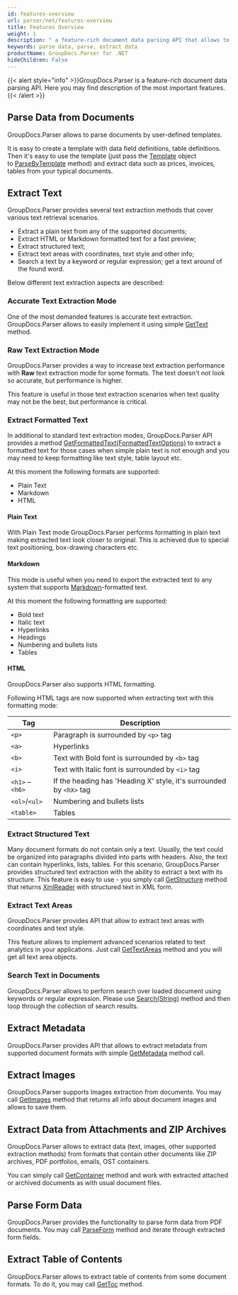 ```yaml
---
id: features-overview
url: parser/net/features-overview
title: Features Overview
weight: 1
description: " a feature-rich document data parsing API that allows to create a template with data field definitions, table definitions. Then it's easy to use the template to parse and extract data such as prices, invoices, tables from your typical documents."
keywords: parse data, parse, extract data
productName: GroupDocs.Parser for .NET
hideChildren: False
---
```

{{< alert style="info" >}}GroupDocs.Parser is a feature-rich document data parsing API. Here you may find description of the most important features.{{< /alert >}}


## Parse Data from Documents

GroupDocs.Parser allows to parse documents by user-defined templates.

It is easy to create a template with data field definitions, table definitions. Then it's easy to use the template (just pass the  [Template](https://apireference.groupdocs.com/net/parser/groupdocs.parser.templates/template) object to [ParseByTemplate](https://apireference.groupdocs.com/net/parser/groupdocs.parser/parser/methods/parsebytemplate) method) and extract data such as prices, invoices, tables from your typical documents.

## Extract Text

GroupDocs.Parser provides several text extraction methods that cover various text retrieval scenarios.

*   Extract a plain text from any of the supported documents;
*   Extract HTML or Markdown formatted text for a fast preview;
*   Extract structured text;
*   Extract text areas with coordinates, text style and other info;
*   Search a text by a keyword or regular expression; get a text around of the found word.

Below different text extraction aspects are described:

### Accurate Text Extraction Mode

One of the most demanded features is accurate text extraction. GroupDocs.Parser allows to easily implement it using simple [GetText](https://apireference.groupdocs.com/net/parser/groupdocs.parser/parser/methods/gettext) method.

### Raw Text Extraction Mode

GroupDocs.Parser provides a way to increase text extraction performance with **Raw** text extraction mode for some formats. The text doesn't not look so accurate, but performance is higher.

This feature is useful in those text extraction scenarios when text quality may not be the best, but performance is critical.

### Extract Formatted Text

In additional to standard text extraction modes, GroupDocs.Parser API provides a method [GetFormattedText(FormattedTextOptions)](https://apireference.groupdocs.com/net/parser/groupdocs.parser/parser/methods/getformattedtext) to extract a formatted text for those cases when simple plain text is not enough and you may need to keep formatting like text style, table layout etc.

At this moment the following formats are supported:

*   Plain Text
*   Markdown
*   HTML

#### Plain Text

With Plain Text mode GroupDocs.Parser performs formatting in plain text making extracted text look closer to original. This is achieved due to special text positioning, box-drawing characters etc.

#### Markdown

This mode is useful when you need to export the extracted text to any system that supports [Markdown](https://en.wikipedia.org/wiki/Markdown)\-formatted text.

At this moment the following formatting are supported:

*   Bold text
*   Italic text
*   Hyperlinks
*   Headings
*   Numbering and bullets lists
*   Tables

#### HTML

GroupDocs.Parser also supports HTML formatting.

Following HTML tags are now supported when extracting text with this formatting mode:

| Tag | Description |
| --- | --- |
| `<p>` | Paragraph is surrounded by `<p>` tag |
| `<a>` | Hyperlinks |
| `<b>` | Text with Bold font is surrounded by `<b>` tag |
| `<i>` | Text with Italic font is surrounded by `<i>` tag |
| `<h1>` – `<h6>` | If the heading has 'Heading X' style, it's surrounded by `<hX>` tag |
| `<ol>`/`<ul>` | Numbering and bullets lists |
| `<table>` | Tables |

### Extract Structured Text

Many document formats do not contain only a text. Usually, the text could be organized into paragraphs divided into parts with headers. Also, the text can contain hyperlinks, lists, tables. For this scenario, GroupDocs.Parser provides structured text extraction with the ability to extract a text with its structure. This feature is easy to use - you simply call [GetStructure](https://apireference.groupdocs.com/net/parser/groupdocs.parser/parser/methods/getstructure) method that returns [XmlReader](https://docs.microsoft.com/en-us/dotnet/api/system.xml.xmlreader?view=netframework-2.0) with structured text in XML form.

### Extract Text Areas

GroupDocs.Parser provides API that allow to extract text areas with coordinates and text style.

This feature allows to implement advanced scenarios related to text analytics in your applications. Just call [GetTextAreas](https://apireference.groupdocs.com/net/parser/groupdocs.parser/parser/methods/gettextareas) method and you will get all text area objects.

### Search Text in Documents

GroupDocs.Parser allows to perform search over loaded document using keywords or regular expression. Please use [Search(String)](https://apireference.groupdocs.com/net/parser/groupdocs.parser/parser/methods/search) method and then loop through the collection of search results.

## Extract Metadata

GroupDocs.Parser provides API that allows to extract metadata from supported document formats with simple [GetMetadata](https://apireference.groupdocs.com/net/parser/groupdocs.parser/parser/methods/getmetadata) method call.

## Extract Images

GroupDocs.Parser supports Images extraction from documents. You may call [GetImages](https://apireference.groupdocs.com/net/parser/groupdocs.parser/parser/methods/getimages) method that returns all info about document images and allows to save them.

## Extract Data from Attachments and ZIP Archives

GroupDocs.Parser allows to extract data (text, images, other supported extraction methods) from formats that contain other documents like ZIP archives, PDF portfolios, emails, OST containers.

You can simply call [GetContainer](https://apireference.groupdocs.com/net/parser/groupdocs.parser/parser/methods/getcontainer) method and work with extracted attached or archived documents as with usual document files.

## Parse Form Data

GroupDocs.Parser provides the functionality to parse form data from PDF documents. You may call [ParseForm](https://apireference.groupdocs.com/net/parser/groupdocs.parser/parser/methods/parseform) method and iterate through extracted form fields.

## Extract Table of Contents

GroupDocs.Parser allows to extract table of contents from some document formats. To do it, you may call [GetToc](https://apireference.groupdocs.com/net/parser/groupdocs.parser/parser/methods/gettoc) method.
